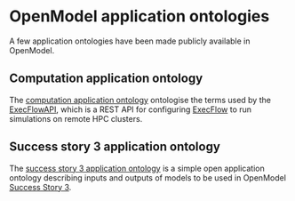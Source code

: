 OpenModel application ontologies
================================
A few application ontologies have been made publicly available in OpenModel.


Computation application ontology
--------------------------------
The [computation application ontology] ontologise the terms used by the
[ExecFlowAPI], which is a REST API for configuring [ExecFlow] to run
simulations on remote HPC clusters.


Success story 3 application ontology
------------------------------------
The [success story 3 application ontology] is a simple open
application ontology describing inputs and outputs of models to be used  in OpenModel [Success
Story 3].


[computation application ontology]: https://raw.githubusercontent.com/H2020-OpenModel/ontologies/master/computation.ttl
[success story 3 application ontology]: https://raw.githubusercontent.com/H2020-OpenModel/ontologies/master/ss3.ttl
[ExecFlow]: https://github.com/H2020-OpenModel/ExecFlow
[ExecFlowAPI]: https://github.com/H2020-OpenModel/ExecFlowAPI
[Success Story 3]: https://open-model.eu/success-stories/success-story-3/
